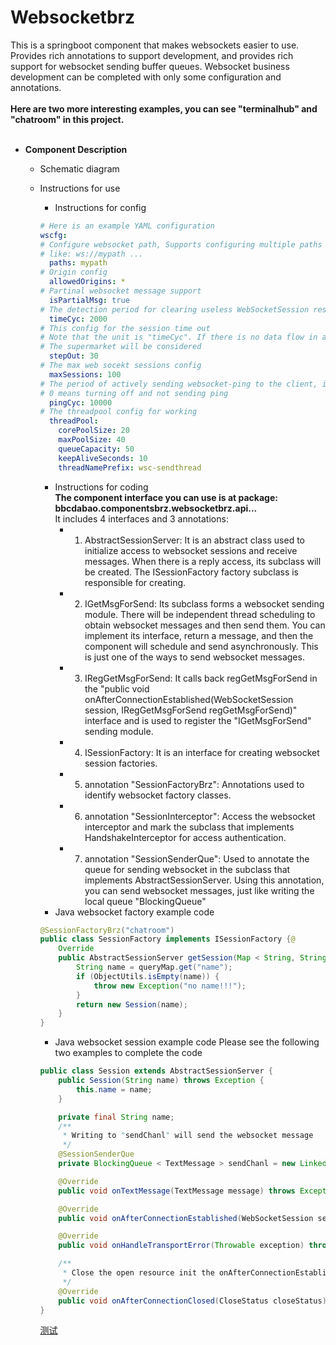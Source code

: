 # Websocketbrz
This is a springboot component that makes websockets easier to use. <br>
Provides rich annotations to support development, and provides rich support for websocket sending buffer queues. Websocket business development can be completed with only some configuration and annotations.<br><br>
__Here are two more interesting examples, you can see "terminalhub" and "chatroom" in this project.__<br><br>
- __Component Description__
  - Schematic diagram
  - Instructions for use
    - Instructions for config
    ```yml
    # Here is an example YAML configuration
    wscfg:
    # Configure websocket path, Supports configuring multiple paths "," intervals.
    # like: ws://mypath ...
      paths: mypath
    # Origin config
      allowedOrigins: *
    # Partinal websocket message support
      isPartialMsg: true
    # The detection period for clearing useless WebSocketSession responses, in milliseconds
      timeCyc: 2000
    # This config for the session time out
    # Note that the unit is "timeCyc". If there is no data flow in a certain period
    # The supermarket will be considered
      stepOut: 30
    # The max web socekt sessions config
      maxSessions: 100
    # The period of actively sending websocket-ping to the client, in milliseconds
    # 0 means turning off and not sending ping
      pingCyc: 10000
    # The threadpool config for working
      threadPool:
        corePoolSize: 20
        maxPoolSize: 40
        queueCapacity: 50
        keepAliveSeconds: 10
        threadNamePrefix: wsc-sendthread
    ```
    - Instructions for coding<br>
    __The component interface you can use is at package:__<br>
    **bbcdabao.componentsbrz.websocketbrz.api...**<br>
    It includes 4 interfaces and 3 annotations:<br>
      - 1. AbstractSessionServer:
It is an abstract class used to initialize access to websocket sessions and receive messages. When there is a reply access, its subclass will be created. The ISessionFactory factory subclass is responsible for creating.
      - 2. IGetMsgForSend:
Its subclass forms a websocket sending module. There will be independent thread scheduling to obtain websocket messages and then send them. You can implement its interface, return a message, and then the component will schedule and send asynchronously. This is just one of the ways to send websocket messages.
      - 3. IRegGetMsgForSend:
It calls back regGetMsgForSend in the "public void onAfterConnectionEstablished(WebSocketSession session, IRegGetMsgForSend regGetMsgForSend)" interface and is used to register the "IGetMsgForSend" sending module.
      - 4. ISessionFactory:
It is an interface for creating websocket session factories.
      - 5. annotation "SessionFactoryBrz":
Annotations used to identify websocket factory classes.
      - 6. annotation "SessionInterceptor":
Access the websocket interceptor and mark the subclass that implements HandshakeInterceptor for access authentication.
      - 7. annotation "SessionSenderQue":
Used to annotate the queue for sending websocket in the subclass that implements AbstractSessionServer. Using this annotation, you can send websocket messages, just like writing the local queue "BlockingQueue"
    - Java websocket factory example code 
    ```java
	@SessionFactoryBrz("chatroom")
	public class SessionFactory implements ISessionFactory {@
	    Override
	    public AbstractSessionServer getSession(Map < String, String > queryMap) throws Exception {
	        String name = queryMap.get("name");
	        if (ObjectUtils.isEmpty(name)) {
	            throw new Exception("no name!!!");
	        }
	        return new Session(name);
	    }
	}
    ```
    - Java websocket session example code
    Please see the following two examples to complete the code
    ```java
	public class Session extends AbstractSessionServer {
	    public Session(String name) throws Exception {
	        this.name = name;
	    }
	
	    private final String name;
	    /**
	     * Writing to "sendChanl" will send the websocket message
	     */
	    @SessionSenderQue
	    private BlockingQueue < TextMessage > sendChanl = new LinkedBlockingQueue < > ();
	
	    @Override
	    public void onTextMessage(TextMessage message) throws Exception {}
	
	    @Override
	    public void onAfterConnectionEstablished(WebSocketSession session, IRegGetMsgForSend regGetMsgForSend) throws Exception {}
	
	    @Override
	    public void onHandleTransportError(Throwable exception) throws Exception {}
	
	    /**
	     * Close the open resource init the onAfterConnectionEstablished function
	     */
	    @Override
	    public void onAfterConnectionClosed(CloseStatus closeStatus) throws Exception {}
	}
    ```

    [测试](../chatroom)
